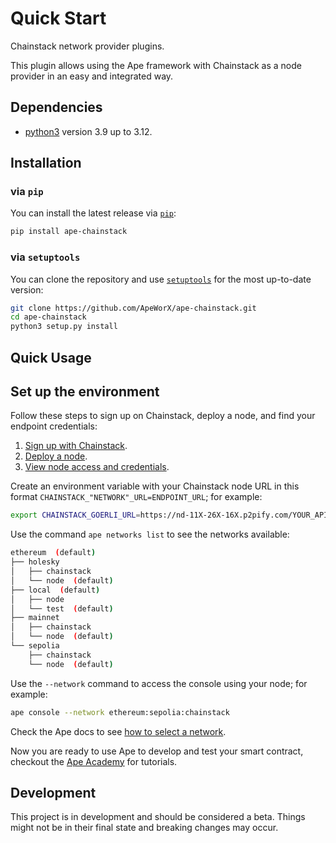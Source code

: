 # Quick Start

Chainstack network provider plugins.

This plugin allows using the Ape framework with Chainstack as a node provider in an easy and integrated way.

## Dependencies

- [python3](https://www.python.org/downloads) version 3.9 up to 3.12.

## Installation

### via `pip`

You can install the latest release via [`pip`](https://pypi.org/project/pip/):

```bash
pip install ape-chainstack
```

### via `setuptools`

You can clone the repository and use [`setuptools`](https://github.com/pypa/setuptools) for the most up-to-date version:

```bash
git clone https://github.com/ApeWorX/ape-chainstack.git
cd ape-chainstack
python3 setup.py install
```

## Quick Usage

## Set up the environment

Follow these steps to sign up on Chainstack, deploy a node, and find your endpoint credentials:

1. [Sign up with Chainstack](https://console.chainstack.com/user/account/create).
1. [Deploy a node](https://docs.chainstack.com/platform/join-a-public-network).
1. [View node access and credentials](https://docs.chainstack.com/platform/view-node-access-and-credentials).


Create an environment variable with your Chainstack node URL in this format `CHAINSTACK_"NETWORK"_URL=ENDPOINT_URL`; for example:

```sh
export CHAINSTACK_GOERLI_URL=https://nd-11X-26X-16X.p2pify.com/YOUR_API_KEY
```

Use the command `ape networks list` to see the networks available:

```sh
ethereum  (default)
├── holesky
│   ├── chainstack
│   └── node  (default)
├── local  (default)
│   ├── node
│   └── test  (default)
├── mainnet
│   ├── chainstack
│   └── node  (default)
└── sepolia
    ├── chainstack
    └── node  (default)
```

Use the `--network` command to access the console using your node; for example:

```bash
ape console --network ethereum:sepolia:chainstack
```

Check the Ape docs to see [how to select a network](https://docs.apeworx.io/ape/stable/userguides/networks.html).

Now you are ready to use Ape to develop and test your smart contract, checkout the [Ape Academy](https://academy.apeworx.io/) for tutorials.

## Development

This project is in development and should be considered a beta.
Things might not be in their final state and breaking changes may occur.
